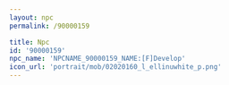 ```yaml
---
layout: npc
permalink: /90000159

title: Npc
id: '90000159'
npc_name: 'NPCNAME_90000159_NAME:[F]Develop'
icon_url: 'portrait/mob/02020160_l_ellinuwhite_p.png'
---
```

